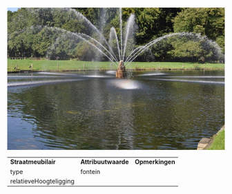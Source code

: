 ![](media/92f82a7132d49831c71d5a5cd298e365004e0739.jpg)

|                        |                     |                 |
|------------------------|---------------------|-----------------|
| **Straatmeubilair**    | **Attribuutwaarde** | **Opmerkingen** |
| type                   | fontein             |                 |
| relatieveHoogteligging |                     |                 |
